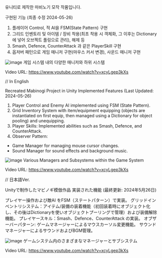 유니티로 제작한 마비노기 모작 작품입니다.

구현된 기능 (최종 수정 2024-05-26)

1. 플레이어 Control, 적 AI을 FSM(State Pattern) 구현
2. 그리드 인벤토리 및 아이템 / 장비 착용(최초 착용 시 객체화, 그 이후는 Dictionary에 넣어 오브젝트 풀링으로 관리), 해제 등
3. Smash, Defence, CounterAttack 과 같은 PlayerSkill 구현
4. 옵저버 패턴으로 게임 매니저 구현(마우스 커서 변경), 사운드 매니저 구현

![image](https://github.com/user-attachments/assets/94e72b97-a113-4a35-ac1c-f77a2e688696)
게임 시스템 내의 다양한 매니저와 하위 시스템

Video URL: https://www.youtube.com/watch?v=xcyLgep3kXs

// In English

Recreated Mabinogi Project in Unity
Implemented Features (Last Updated: 2024-05-26)

1. Player Control and Enemy AI implemented using FSM (State Pattern).
2. Grid Inventory System with item/equipment equipping (objects are instantiated on first equip, then managed using a Dictionary for object pooling) and unequipping.
3. Player Skills: Implemented abilities such as Smash, Defence, and CounterAttack.
4. Observer Pattern:
- Game Manager for managing mouse cursor changes.
- Sound Manager for sound effects and background music.

![image](https://github.com/user-attachments/assets/69fd2254-5cf2-4e61-a011-a594e1f7dcae)
Various Managers and Subsystems within the Game System

Video URL: https://www.youtube.com/watch?v=xcyLgep3kXs

// 日本語Ver.

Unityで制作したマビノギ模倣作品
実装された機能 (最終更新: 2024年5月26日)

プレイヤー操作および敵AI をFSM（ステートパターン）で実装。
グリッドインベントリシステム：アイテム/装備の装着機能（初回装着時にオブジェクト化し、その後はDictionaryを使いオブジェクトプーリングで管理）および装備解除機能。
プレイヤースキル：Smash、Defence、CounterAttack の実装。
オブザーバーパターン:
ゲームマネージャーによるマウスカーソル変更機能。
サウンドマネージャーによるサウンドおよびBGM管理。

![image](https://github.com/user-attachments/assets/5fe8653d-657f-4944-8989-22e50a210fbd)
ゲームシステム内のさまざまなマネージャーとサブシステム

Video URL: https://www.youtube.com/watch?v=xcyLgep3kXs
